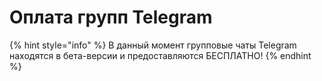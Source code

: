 # Оплата групп Telegram

{% hint style="info" %}
В данный момент групповые чаты Telegram находятся в бета-версии и предоставляются БЕСПЛАТНО!
{% endhint %}
